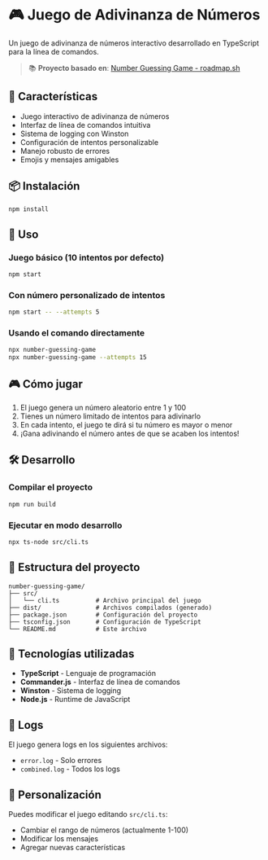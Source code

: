 # 🎮 Juego de Adivinanza de Números

Un juego de adivinanza de números interactivo desarrollado en TypeScript para la línea de comandos.

> 📚 **Proyecto basado en**: [Number Guessing Game - roadmap.sh](https://roadmap.sh/projects/number-guessing-game)

## 🚀 Características

- Juego interactivo de adivinanza de números
- Interfaz de línea de comandos intuitiva
- Sistema de logging con Winston
- Configuración de intentos personalizable
- Manejo robusto de errores
- Emojis y mensajes amigables

## 📦 Instalación

```bash
npm install
```

## 🎯 Uso

### Juego básico (10 intentos por defecto)
```bash
npm start
```

### Con número personalizado de intentos
```bash
npm start -- --attempts 5
```

### Usando el comando directamente
```bash
npx number-guessing-game
npx number-guessing-game --attempts 15
```

## 🎮 Cómo jugar

1. El juego genera un número aleatorio entre 1 y 100
2. Tienes un número limitado de intentos para adivinarlo
3. En cada intento, el juego te dirá si tu número es mayor o menor
4. ¡Gana adivinando el número antes de que se acaben los intentos!

## 🛠️ Desarrollo

### Compilar el proyecto
```bash
npm run build
```

### Ejecutar en modo desarrollo
```bash
npx ts-node src/cli.ts
```

## 📁 Estructura del proyecto

```
number-guessing-game/
├── src/
│   └── cli.ts          # Archivo principal del juego
├── dist/               # Archivos compilados (generado)
├── package.json        # Configuración del proyecto
├── tsconfig.json       # Configuración de TypeScript
└── README.md           # Este archivo
```

## 🔧 Tecnologías utilizadas

- **TypeScript** - Lenguaje de programación
- **Commander.js** - Interfaz de línea de comandos
- **Winston** - Sistema de logging
- **Node.js** - Runtime de JavaScript

## 📝 Logs

El juego genera logs en los siguientes archivos:
- `error.log` - Solo errores
- `combined.log` - Todos los logs

## 🎨 Personalización

Puedes modificar el juego editando `src/cli.ts`:
- Cambiar el rango de números (actualmente 1-100)
- Modificar los mensajes
- Agregar nuevas características

